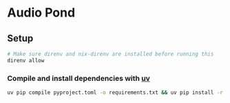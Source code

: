 # Audio Pond

## Setup

```bash
# Make sure direnv and nix-direnv are installed before running this
direnv allow
```

### Compile and install dependencies with [uv](https://github.com/astral-sh/uv)

```bash
uv pip compile pyproject.toml -o requirements.txt && uv pip install -r requirements.txt
```
